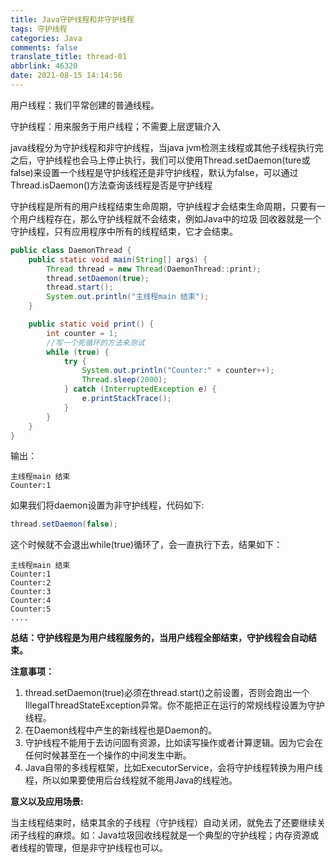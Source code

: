 ```yaml
---
title: Java守护线程和非守护线程
tags: 守护线程
categories: Java
comments: false
translate_title: thread-01
abbrlink: 46320
date: 2021-08-15 14:14:56
---
```

用户线程：我们平常创建的普通线程。

守护线程：用来服务于用户线程；不需要上层逻辑介入

java线程分为守护线程和非守护线程，当java jvm检测主线程或其他子线程执行完之后，守护线程也会马上停止执行，我们可以使用Thread.setDaemon(ture或false)来设置一个线程是守护线程还是非守护线程，默认为false，可以通过Thread.isDaemon()方法查询该线程是否是守护线程

守护线程是所有的用户线程结束生命周期，守护线程才会结束生命周期，只要有一个用户线程存在，那么守护线程就不会结束，例如Java中的垃圾 回收器就是一个守护线程，只有应用程序中所有的线程结束，它才会结束。
```java
public class DaemonThread {
    public static void main(String[] args) {
        Thread thread = new Thread(DaemonThread::print);
        thread.setDaemon(true);
        thread.start();
        System.out.println("主线程main 结束");
    }

    public static void print() {
        int counter = 1;
        //写一个死循环的方法来测试
        while (true) {
            try {
                System.out.println("Counter:" + counter++);
                Thread.sleep(2000);
            } catch (InterruptedException e) {
                e.printStackTrace();
            }
        }
    }
}
```
输出：
```text
主线程main 结束
Counter:1
```
如果我们将daemon设置为非守护线程，代码如下:
```java
thread.setDaemon(false);
```
这个时候就不会退出while(true)循环了，会一直执行下去，结果如下：
```text
主线程main 结束
Counter:1
Counter:2
Counter:3
Counter:4
Counter:5
....
```

**总结：守护线程是为用户线程服务的，当用户线程全部结束，守护线程会自动结束。**

**注意事项：**
1. thread.setDaemon(true)必须在thread.start()之前设置，否则会跑出一个IllegalThreadStateException异常。你不能把正在运行的常规线程设置为守护线程。
2. 在Daemon线程中产生的新线程也是Daemon的。
3. 守护线程不能用于去访问固有资源，比如读写操作或者计算逻辑。因为它会在任何时候甚至在一个操作的中间发生中断。
4. Java自带的多线程框架，比如ExecutorService，会将守护线程转换为用户线程，所以如果要使用后台线程就不能用Java的线程池。

**意义以及应用场景:**

当主线程结束时，结束其余的子线程（守护线程）自动关闭，就免去了还要继续关闭子线程的麻烦。如：Java垃圾回收线程就是一个典型的守护线程；内存资源或者线程的管理，但是非守护线程也可以。